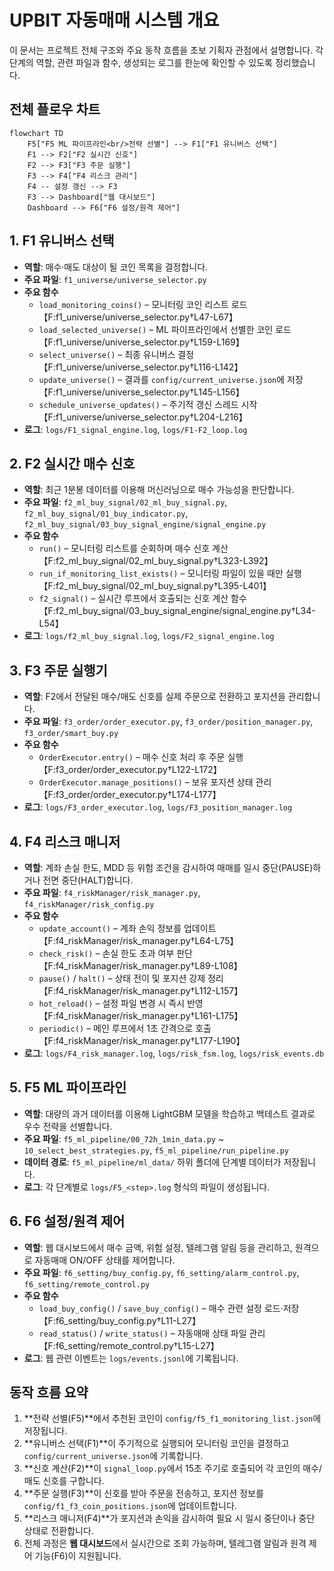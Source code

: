 # UPBIT 자동매매 시스템 개요

이 문서는 프로젝트 전체 구조와 주요 동작 흐름을 초보 기획자 관점에서 설명합니다. 각 단계의 역할, 관련 파일과 함수, 생성되는 로그를 한눈에 확인할 수 있도록 정리했습니다.

## 전체 플로우 차트

```mermaid
flowchart TD
    F5["F5 ML 파이프라인<br/>전략 선별"] --> F1["F1 유니버스 선택"]
    F1 --> F2["F2 실시간 신호"]
    F2 --> F3["F3 주문 실행"]
    F3 --> F4["F4 리스크 관리"]
    F4 -- 설정 갱신 --> F3
    F3 --> Dashboard["웹 대시보드"]
    Dashboard --> F6["F6 설정/원격 제어"]
```

## 1. F1 유니버스 선택
- **역할**: 매수·매도 대상이 될 코인 목록을 결정합니다.
- **주요 파일**: `f1_universe/universe_selector.py`
- **주요 함수**
  - `load_monitoring_coins()` – 모니터링 코인 리스트 로드 【F:f1_universe/universe_selector.py†L47-L67】
  - `load_selected_universe()` – ML 파이프라인에서 선별한 코인 로드 【F:f1_universe/universe_selector.py†L159-L169】
  - `select_universe()` – 최종 유니버스 결정 【F:f1_universe/universe_selector.py†L116-L142】
  - `update_universe()` – 결과를 `config/current_universe.json`에 저장 【F:f1_universe/universe_selector.py†L145-L156】
  - `schedule_universe_updates()` – 주기적 갱신 스레드 시작 【F:f1_universe/universe_selector.py†L204-L216】
- **로그**: `logs/F1_signal_engine.log`, `logs/F1-F2_loop.log`

## 2. F2 실시간 매수 신호
- **역할**: 최근 1분봉 데이터를 이용해 머신러닝으로 매수 가능성을 판단합니다.
- **주요 파일**: `f2_ml_buy_signal/02_ml_buy_signal.py`, `f2_ml_buy_signal/01_buy_indicator.py`, `f2_ml_buy_signal/03_buy_signal_engine/signal_engine.py`
- **주요 함수**
  - `run()` – 모니터링 리스트를 순회하며 매수 신호 계산 【F:f2_ml_buy_signal/02_ml_buy_signal.py†L323-L392】
  - `run_if_monitoring_list_exists()` – 모니터링 파일이 있을 때만 실행 【F:f2_ml_buy_signal/02_ml_buy_signal.py†L395-L401】
  - `f2_signal()` – 실시간 루프에서 호출되는 신호 계산 함수 【F:f2_ml_buy_signal/03_buy_signal_engine/signal_engine.py†L34-L54】
- **로그**: `logs/f2_ml_buy_signal.log`, `logs/F2_signal_engine.log`

## 3. F3 주문 실행기
- **역할**: F2에서 전달된 매수/매도 신호를 실제 주문으로 전환하고 포지션을 관리합니다.
- **주요 파일**: `f3_order/order_executor.py`, `f3_order/position_manager.py`, `f3_order/smart_buy.py`
- **주요 함수**
  - `OrderExecutor.entry()` – 매수 신호 처리 후 주문 실행 【F:f3_order/order_executor.py†L122-L172】
  - `OrderExecutor.manage_positions()` – 보유 포지션 상태 관리 【F:f3_order/order_executor.py†L174-L177】
- **로그**: `logs/F3_order_executor.log`, `logs/F3_position_manager.log`

## 4. F4 리스크 매니저
- **역할**: 계좌 손실 한도, MDD 등 위험 조건을 감시하여 매매를 일시 중단(PAUSE)하거나 전면 중단(HALT)합니다.
- **주요 파일**: `f4_riskManager/risk_manager.py`, `f4_riskManager/risk_config.py`
- **주요 함수**
  - `update_account()` – 계좌 손익 정보를 업데이트 【F:f4_riskManager/risk_manager.py†L64-L75】
  - `check_risk()` – 손실 한도 초과 여부 판단 【F:f4_riskManager/risk_manager.py†L89-L108】
  - `pause()` / `halt()` – 상태 전이 및 포지션 강제 정리 【F:f4_riskManager/risk_manager.py†L112-L157】
  - `hot_reload()` – 설정 파일 변경 시 즉시 반영 【F:f4_riskManager/risk_manager.py†L161-L175】
  - `periodic()` – 메인 루프에서 1초 간격으로 호출 【F:f4_riskManager/risk_manager.py†L177-L190】
- **로그**: `logs/F4_risk_manager.log`, `logs/risk_fsm.log`, `logs/risk_events.db`

## 5. F5 ML 파이프라인
- **역할**: 대량의 과거 데이터를 이용해 LightGBM 모델을 학습하고 백테스트 결과로 우수 전략을 선별합니다.
- **주요 파일**: `f5_ml_pipeline/00_72h_1min_data.py` ~ `10_select_best_strategies.py`, `f5_ml_pipeline/run_pipeline.py`
- **데이터 경로**: `f5_ml_pipeline/ml_data/` 하위 폴더에 단계별 데이터가 저장됩니다.
- **로그**: 각 단계별로 `logs/F5_<step>.log` 형식의 파일이 생성됩니다.

## 6. F6 설정/원격 제어
- **역할**: 웹 대시보드에서 매수 금액, 위험 설정, 텔레그램 알림 등을 관리하고, 원격으로 자동매매 ON/OFF 상태를 제어합니다.
- **주요 파일**: `f6_setting/buy_config.py`, `f6_setting/alarm_control.py`, `f6_setting/remote_control.py`
- **주요 함수**
  - `load_buy_config()` / `save_buy_config()` – 매수 관련 설정 로드·저장 【F:f6_setting/buy_config.py†L11-L27】
  - `read_status()` / `write_status()` – 자동매매 상태 파일 관리 【F:f6_setting/remote_control.py†L15-L27】
- **로그**: 웹 관련 이벤트는 `logs/events.jsonl`에 기록됩니다.

## 동작 흐름 요약
1. **전략 선별(F5)**에서 추천된 코인이 `config/f5_f1_monitoring_list.json`에 저장됩니다.
2. **유니버스 선택(F1)**이 주기적으로 실행되어 모니터링 코인을 결정하고 `config/current_universe.json`에 기록합니다.
3. **신호 계산(F2)**이 `signal_loop.py`에서 15초 주기로 호출되어 각 코인의 매수/매도 신호를 구합니다.
4. **주문 실행(F3)**이 신호를 받아 주문을 전송하고, 포지션 정보를 `config/f1_f3_coin_positions.json`에 업데이트합니다.
5. **리스크 매니저(F4)**가 포지션과 손익을 감시하여 필요 시 일시 중단이나 중단 상태로 전환합니다.
6. 전체 과정은 **웹 대시보드**에서 실시간으로 조회 가능하며, 텔레그램 알림과 원격 제어 기능(F6)이 지원됩니다.

